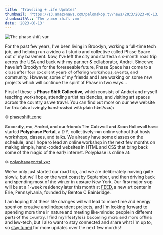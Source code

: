 ```yaml
---
title: 'Traveling + Life Updates'
thumbnail: 'https://s3.amazonaws.com/palomakop.tv/news/2023/2023-06-13/van.jpg'
thumbnailAlt: 'The phase shift van'
date: '2023-06-13'
---
```


<img alt="The phase shift van" loading="lazy" src="https://s3.amazonaws.com/palomakop.tv/news/2023/2023-06-13/van.jpg"/>
<p>
  For the past few years, I've been living in Brooklyn, working a full-time tech job, and helping run a video art studio and collective called Phase Space out of my basement. Now, I've left the city and started a six-month road trip across the USA and back with my partner &amp; collaborator, Andrei. Since we have left Brooklyn for the foreseeable future, Phase Space has come to a close after four excellent years of offering workshops, events, and community. However, some of my friends and I are working on some new projects which will continue the spirit of Phase in two ways...
  </p>
<p>
  First of these is <b>Phase Shift Collective</b>, which consists of Andrei and myself teaching workshops, attending artist residencies, and visiting art spaces across the country as we travel. You can find out more on our new website for this (also lovingly hand-coded with plain html/css):
  </p>
<p>
  🌐 <a href="https://phaseshift.zone" rel="noopener" target="_blank">phaseshift.zone</a>
</p>
<p>
  Secondly, me, Andrei, and our friends Tim Caldwell and Sean Hallowell have started <b>Polyphase Portal</b>, a DIY, collectively-run online school that hosts workshops, classes, and talks. We already have some classes on the schedule, and I hope to lead an online workshop in the next few months on making simple, hand-coded websites in HTML and CSS that bring back some of the magic of the early internet. Polyphase is online at:
  </p>
<p>
  🌐 <a href="https://polyphaseportal.xyz" rel="noopener" target="_blank">polyphaseportal.xyz</a>
</p>
<p>
  We've only just started our road trip, and we are deliberately moving quite slowly, but we'll be on the west coast by September, and then driving back and spending most of the winter in upstate New York. Our first major stop will be at a 1-week residency later this month at <a href="https://feed.art" rel="noopener" target="_blank">FEED</a>, a new art center in Erie, Pennsylvania, founded by Benton C Bainbridge.
  </p>
<p>
  I am hoping that these life changes will will lead to more time and energy spent on creative and independent projects, and I'm looking forward to spending more time in nature and meeting like-minded people in different parts of the country. I find my lifestyle is becoming more and more offline and low-tech, but I also want to stay connected and share what I'm up to, so <a href="/newsletter">stay tuned</a> for more updates over the next few months!
  </p>
